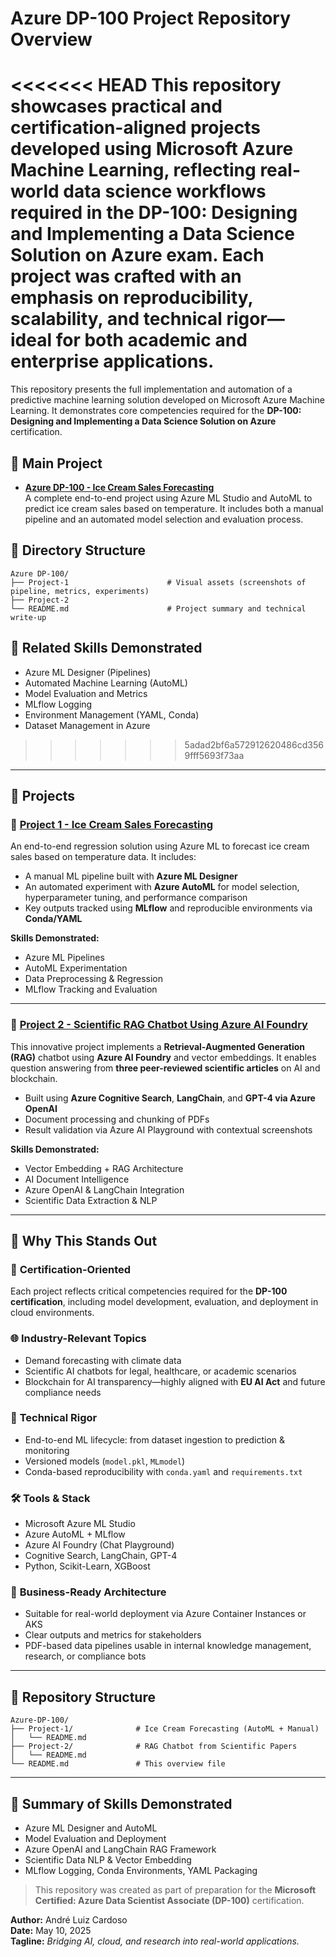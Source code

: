 # Azure DP-100 Project Repository Overview

<<<<<<< HEAD
This repository showcases practical and certification-aligned projects developed using **Microsoft Azure Machine Learning**, reflecting real-world data science workflows required in the **DP-100: Designing and Implementing a Data Science Solution on Azure** exam. Each project was crafted with an emphasis on reproducibility, scalability, and technical rigor—ideal for both academic and enterprise applications.
=======
This repository presents the full implementation and automation of a predictive machine learning solution developed on Microsoft Azure Machine Learning. It demonstrates core competencies required for the **DP-100: Designing and Implementing a Data Science Solution on Azure** certification.

## 🔗 Main Project
- **[Azure DP-100 - Ice Cream Sales Forecasting](https://github.com/AndreLuiz-Cardoso/Data-Science/tree/main/Azure/Azure%20DP-100/Project-1)**  
  A complete end-to-end project using Azure ML Studio and AutoML to predict ice cream sales based on temperature. It includes both a manual pipeline and an automated model selection and evaluation process.

## 📁 Directory Structure
```
Azure DP-100/
├── Project-1                      # Visual assets (screenshots of pipeline, metrics, experiments)
├── Project-2  
└── README.md                      # Project summary and technical write-up
```

## 📘 Related Skills Demonstrated
- Azure ML Designer (Pipelines)
- Automated Machine Learning (AutoML)
- Model Evaluation and Metrics
- MLflow Logging
- Environment Management (YAML, Conda)
- Dataset Management in Azure
>>>>>>> 5adad2bf6a572912620486cd3569fff5693f73aa

---

## 🔗 Projects

### 🧊 [Project 1 - Ice Cream Sales Forecasting](./Project-1/README.md)
An end-to-end regression solution using Azure ML to forecast ice cream sales based on temperature data. It includes:

- A manual ML pipeline built with **Azure ML Designer**
- An automated experiment with **Azure AutoML** for model selection, hyperparameter tuning, and performance comparison
- Key outputs tracked using **MLflow** and reproducible environments via **Conda/YAML**

**Skills Demonstrated:**
- Azure ML Pipelines
- AutoML Experimentation
- Data Preprocessing & Regression
- MLflow Tracking and Evaluation

---

### 🤖 [Project 2 - Scientific RAG Chatbot Using Azure AI Foundry](./Project-2/README.md)
This innovative project implements a **Retrieval-Augmented Generation (RAG)** chatbot using **Azure AI Foundry** and vector embeddings. It enables question answering from **three peer-reviewed scientific articles** on AI and blockchain.

- Built using **Azure Cognitive Search**, **LangChain**, and **GPT-4 via Azure OpenAI**
- Document processing and chunking of PDFs
- Result validation via Azure AI Playground with contextual screenshots

**Skills Demonstrated:**
- Vector Embedding + RAG Architecture
- AI Document Intelligence
- Azure OpenAI & LangChain Integration
- Scientific Data Extraction & NLP

---

## 🚀 Why This Stands Out

### 🎯 **Certification-Oriented**
Each project reflects critical competencies required for the **DP-100 certification**, including model development, evaluation, and deployment in cloud environments.

### 🌐 **Industry-Relevant Topics**
- Demand forecasting with climate data
- Scientific AI chatbots for legal, healthcare, or academic scenarios
- Blockchain for AI transparency—highly aligned with **EU AI Act** and future compliance needs

### 🧠 **Technical Rigor**
- End-to-end ML lifecycle: from dataset ingestion to prediction & monitoring
- Versioned models (`model.pkl`, `MLmodel`)
- Conda-based reproducibility with `conda.yaml` and `requirements.txt`

### 🛠 **Tools & Stack**
- Microsoft Azure ML Studio
- Azure AutoML + MLflow
- Azure AI Foundry (Chat Playground)
- Cognitive Search, LangChain, GPT-4
- Python, Scikit-Learn, XGBoost

### 💼 **Business-Ready Architecture**
- Suitable for real-world deployment via Azure Container Instances or AKS
- Clear outputs and metrics for stakeholders
- PDF-based data pipelines usable in internal knowledge management, research, or compliance bots

---

## 📁 Repository Structure

```
Azure-DP-100/
├── Project-1/              # Ice Cream Forecasting (AutoML + Manual)
│   └── README.md
├── Project-2/              # RAG Chatbot from Scientific Papers
│   └── README.md
└── README.md               # This overview file
```

---

## 📘 Summary of Skills Demonstrated

- Azure ML Designer and AutoML
- Model Evaluation and Deployment
- Azure OpenAI and LangChain RAG Framework
- Scientific Data NLP & Vector Embedding
- MLflow Logging, Conda Environments, YAML Packaging

> This repository was created as part of preparation for the **Microsoft Certified: Azure Data Scientist Associate (DP-100)** certification.

**Author:** André Luiz Cardoso  
**Date:** May 10, 2025  
**Tagline:** *Bridging AI, cloud, and research into real-world applications.*
